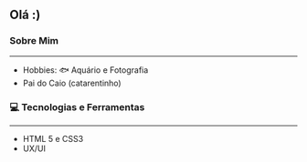 <h2>Olá :)</h2>

<h3>Sobre Mim</h3>
<hr>

<ul>
  <li>Hobbies: 🐟 Aquário e  Fotografia</li>
  <li> Pai do Caio (catarentinho) </li>
</ul>

<h3>💻 Tecnologias e Ferramentas </h3>
<hr>

<ul>
  <li>HTML 5 e CSS3</li>
  <li>UX/UI </li>
</ul>

